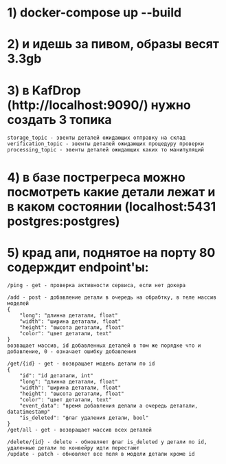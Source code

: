 # 1)    docker-compose up --build 
# 2)    и идешь за пивом, образы весят 3.3gb
# 3)    в KafDrop (http://localhost:9090/) нужно создать 3 топика 
    storage_topic - эвенты деталей ожидающих отправку на склад
    verification_topic - эвенты деталей ожидающих процедуру проверки
    processing_topic - эвенты деталей ожидающих каких то манипуляций 
# 4)    в базе пострегреса можно посмотреть какие детали лежат и в каком состоянии (localhost:5431 postgres:postgres)
# 5)    крад апи, поднятое на порту 80 содерждит endpoint'ы:
    /ping - get - проверка активности сервиса, если нет докера

    /add - post - добавление детали в очередь на обрабтку, в теле массив моделей 
    {
        "long": "длинна детатали, float"
	    "width": "ширина детатали, float"
	    "height": "высота детатали, float"
	    "color": "цвет детатали, text"
    }
    возващает массив, id добавленных деталей в том же порядке что и добавление, 0 - означает ошибку добавления 

    /get/{id} - get - возвращает модель детали по id 
    {
        "id": "id детатали, int"
        "long": "длинна детатали, float"
	    "width": "ширина детатали, float"
	    "height": "высота детатали, float"
	    "color": "цвет детатали, text"
        "event_data": "время добавления делали а очередь детатали, datatimestamp"
        "is_deleted": "флаг удаления детали, bool"
    }
    /get/all - get - возвращает массив всех деталей
    
    /delete/{id} - delete - обновляет флаг is_deleted у детали по id, удаленные детали по конвейру идти перестают
    /update - patch - обновляет все поля в модели детали кроме id 
